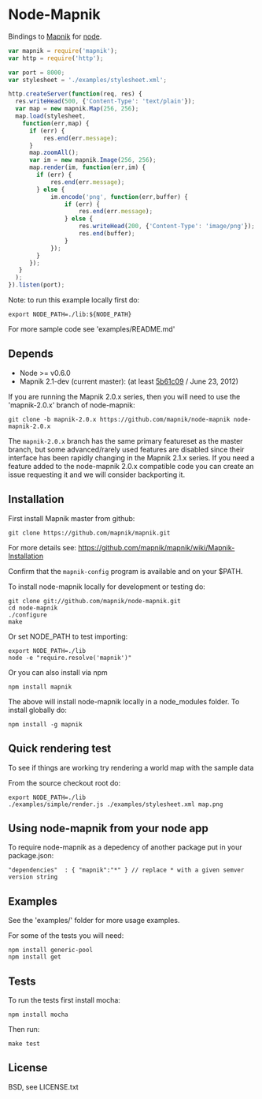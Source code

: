 
# Node-Mapnik
      
Bindings to [Mapnik](http://mapnik.org) for [node](http://nodejs.org).
  
```js
var mapnik = require('mapnik');
var http = require('http');

var port = 8000;
var stylesheet = './examples/stylesheet.xml';

http.createServer(function(req, res) {
  res.writeHead(500, {'Content-Type': 'text/plain'});
  var map = new mapnik.Map(256, 256);
  map.load(stylesheet,
    function(err,map) {
      if (err) {
          res.end(err.message);
      }
      map.zoomAll();
      var im = new mapnik.Image(256, 256);
      map.render(im, function(err,im) {
        if (err) {
            res.end(err.message);
        } else {
            im.encode('png', function(err,buffer) {
                if (err) {
                    res.end(err.message);
                } else {
                    res.writeHead(200, {'Content-Type': 'image/png'});
                    res.end(buffer);
                }
            });
        }
      });
   }
  );
}).listen(port);
```

Note: to run this example locally first do:

    export NODE_PATH=./lib:${NODE_PATH}

For more sample code see 'examples/README.md'


## Depends

* Node >= v0.6.0
* Mapnik 2.1-dev (current master): (at least [5b61c09](https://github.com/mapnik/mapnik/commit/5b61c093e59be182fd8e6fd718e71e8242b6a262) / June 23, 2012)

If you are running the Mapnik 2.0.x series, then you will need to use the 'mapnik-2.0.x' branch of node-mapnik:

```
git clone -b mapnik-2.0.x https://github.com/mapnik/node-mapnik node-mapnik-2.0.x
```

The `mapnik-2.0.x` branch has the same primary featureset as the master branch, but some advanced/rarely used features are disabled since their interface has been rapidly changing in the Mapnik 2.1.x series. If you need a feature added to the node-mapnik 2.0.x compatible code you can create an issue requesting it and we will consider backporting it.


## Installation

First install Mapnik master from github:

    git clone https://github.com/mapnik/mapnik.git

For more details see: https://github.com/mapnik/mapnik/wiki/Mapnik-Installation

Confirm that the `mapnik-config` program is available and on your $PATH.

To install node-mapnik locally for development or testing do:

    git clone git://github.com/mapnik/node-mapnik.git
    cd node-mapnik
    ./configure
    make

Or set NODE_PATH to test importing:

    export NODE_PATH=./lib
    node -e "require.resolve('mapnik')"

Or you can also install via npm
  
    npm install mapnik

The above will install node-mapnik locally in a node_modules folder. To install globally do:

    npm install -g mapnik


## Quick rendering test

To see if things are working try rendering a world map with the sample data
  
From the source checkout root do:
  
    export NODE_PATH=./lib
    ./examples/simple/render.js ./examples/stylesheet.xml map.png


## Using node-mapnik from your node app

To require node-mapnik as a depedency of another package put in your package.json:

    "dependencies"  : { "mapnik":"*" } // replace * with a given semver version string

  
## Examples

See the 'examples/' folder for more usage examples.

For some of the tests you will need:

    npm install generic-pool
    npm install get


## Tests

To run the tests first install mocha:
  
    npm install mocha
  
Then run:
  
    make test


## License

  BSD, see LICENSE.txt